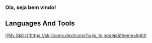 ### Ola, seja bem vindo!

## Languages And Tools
[![My Skills](https://skillicons.dev/icons?i=jjs, ts,nodejs&theme=light)](https://skillicons.dev)
